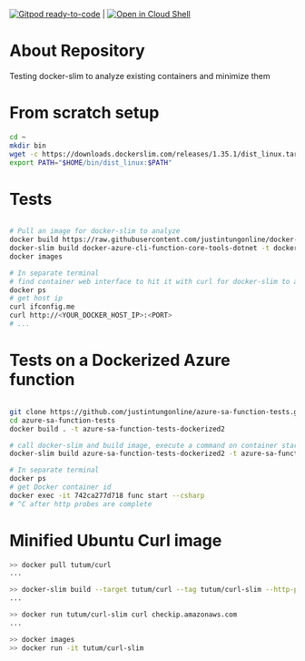[![Gitpod ready-to-code](https://img.shields.io/badge/Gitpod-ready--to--code-blue?logo=gitpod)](https://gitpod.io/#https://github.com/justintungonline/docker-slim-tests) | 
[![Open in Cloud Shell](https://gstatic.com/cloudssh/images/open-btn.svg)](https://ssh.cloud.google.com/cloudshell/editor?cloudshell_git_repo=https%3A%2F%2Fgithub.com%2Fjustintungonline%2Fdocker-slim-tests)

# About Repository
Testing docker-slim to analyze existing containers and minimize them

# From scratch setup

```sh
cd ~
mkdir bin
wget -c https://downloads.dockerslim.com/releases/1.35.1/dist_linux.tar.gz -O - | tar -xz -C ~/bin
export PATH="$HOME/bin/dist_linux:$PATH"
```

# Tests
```sh

# Pull an image for docker-slim to analyze
docker build https://raw.githubusercontent.com/justintungonline/docker-azure-cli-function-core-tools-dotnet/main/Dockerfile -t docker-azure-cli-function-core-tools-dotnet
docker-slim build docker-azure-cli-function-core-tools-dotnet -t docker-azure-cli-function-core-tools-dotnet-slim
docker images

# In separate terminal
# find container web interface to hit it with curl for docker-slim to analyze
docker ps
# get host ip
curl ifconfig.me
curl http://<YOUR_DOCKER_HOST_IP>:<PORT>
# ...

```

# Tests on a Dockerized Azure function

```sh

git clone https://github.com/justintungonline/azure-sa-function-tests.git
cd azure-sa-function-tests
docker build . -t azure-sa-function-tests-dockerized2

# call docker-slim and build image, execute a command on container start up, probe with get as localhost:port/api.HttpExample, wait for a timeout before stopping the container
docker-slim build azure-sa-function-tests-dockerized2 -t azure-sa-function-tests-dockerized2-slim --http-probe-cmd /api/HttpExample --exec "func start --csharp" --continue-after timeout

# In separate terminal
docker ps
# get Docker container id
docker exec -it 742ca277d718 func start --csharp
# ^C after http probes are complete

```

# Minified Ubuntu Curl image

```sh
>> docker pull tutum/curl
...

>> docker-slim build --target tutum/curl --tag tutum/curl-slim --http-probe=false --exec "curl checkip.amazonaws.com"
...

>> docker run tutum/curl-slim curl checkip.amazonaws.com
...

>> docker images
>> docker run -it tutum/curl-slim
